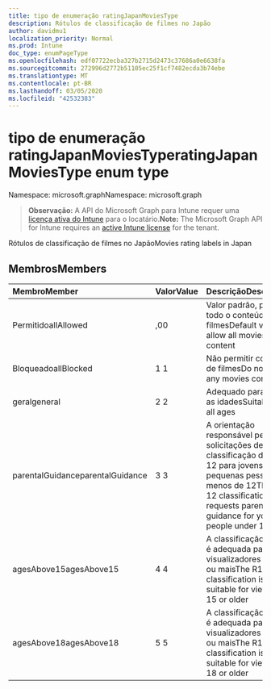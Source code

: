 ```yaml
---
title: tipo de enumeração ratingJapanMoviesType
description: Rótulos de classificação de filmes no Japão
author: davidmu1
localization_priority: Normal
ms.prod: Intune
doc_type: enumPageType
ms.openlocfilehash: edf07722ecba327b2715d2473c37686a0e6638fa
ms.sourcegitcommit: 272996d2772b51105ec25f1cf7482ecda3b74ebe
ms.translationtype: MT
ms.contentlocale: pt-BR
ms.lasthandoff: 03/05/2020
ms.locfileid: "42532383"
---
```

# <a name="ratingjapanmoviestype-enum-type"></a><span data-ttu-id="a4b9e-103">tipo de enumeração ratingJapanMoviesType</span><span class="sxs-lookup"><span data-stu-id="a4b9e-103">ratingJapanMoviesType enum type</span></span>

<span data-ttu-id="a4b9e-104">Namespace: microsoft.graph</span><span class="sxs-lookup"><span data-stu-id="a4b9e-104">Namespace: microsoft.graph</span></span>

> <span data-ttu-id="a4b9e-105">**Observação:** A API do Microsoft Graph para Intune requer uma [licença ativa do Intune](https://go.microsoft.com/fwlink/?linkid=839381) para o locatário.</span><span class="sxs-lookup"><span data-stu-id="a4b9e-105">**Note:** The Microsoft Graph API for Intune requires an [active Intune license](https://go.microsoft.com/fwlink/?linkid=839381) for the tenant.</span></span>

<span data-ttu-id="a4b9e-106">Rótulos de classificação de filmes no Japão</span><span class="sxs-lookup"><span data-stu-id="a4b9e-106">Movies rating labels in Japan</span></span>

## <a name="members"></a><span data-ttu-id="a4b9e-107">Membros</span><span class="sxs-lookup"><span data-stu-id="a4b9e-107">Members</span></span>
|<span data-ttu-id="a4b9e-108">Membro</span><span class="sxs-lookup"><span data-stu-id="a4b9e-108">Member</span></span>|<span data-ttu-id="a4b9e-109">Valor</span><span class="sxs-lookup"><span data-stu-id="a4b9e-109">Value</span></span>|<span data-ttu-id="a4b9e-110">Descrição</span><span class="sxs-lookup"><span data-stu-id="a4b9e-110">Description</span></span>|
|:---|:---|:---|
|<span data-ttu-id="a4b9e-111">Permitido</span><span class="sxs-lookup"><span data-stu-id="a4b9e-111">allAllowed</span></span>|<span data-ttu-id="a4b9e-112">,0</span><span class="sxs-lookup"><span data-stu-id="a4b9e-112">0</span></span>|<span data-ttu-id="a4b9e-113">Valor padrão, permitir todo o conteúdo de filmes</span><span class="sxs-lookup"><span data-stu-id="a4b9e-113">Default value, allow all movies content</span></span>|
|<span data-ttu-id="a4b9e-114">Bloqueado</span><span class="sxs-lookup"><span data-stu-id="a4b9e-114">allBlocked</span></span>|<span data-ttu-id="a4b9e-115">1 </span><span class="sxs-lookup"><span data-stu-id="a4b9e-115">1</span></span>|<span data-ttu-id="a4b9e-116">Não permitir conteúdo de filmes</span><span class="sxs-lookup"><span data-stu-id="a4b9e-116">Do not allow any movies content</span></span>|
|<span data-ttu-id="a4b9e-117">geral</span><span class="sxs-lookup"><span data-stu-id="a4b9e-117">general</span></span>|<span data-ttu-id="a4b9e-118">2 </span><span class="sxs-lookup"><span data-stu-id="a4b9e-118">2</span></span>|<span data-ttu-id="a4b9e-119">Adequado para todas as idades</span><span class="sxs-lookup"><span data-stu-id="a4b9e-119">Suitable for all ages</span></span>|
|<span data-ttu-id="a4b9e-120">parentalGuidance</span><span class="sxs-lookup"><span data-stu-id="a4b9e-120">parentalGuidance</span></span>|<span data-ttu-id="a4b9e-121">3 </span><span class="sxs-lookup"><span data-stu-id="a4b9e-121">3</span></span>|<span data-ttu-id="a4b9e-122">A orientação responsável pelas solicitações de classificação do PG-12 para jovens, às pequenas pessoas, menos de 12</span><span class="sxs-lookup"><span data-stu-id="a4b9e-122">The PG-12 classification requests parental guidance for young people under 12</span></span>|
|<span data-ttu-id="a4b9e-123">agesAbove15</span><span class="sxs-lookup"><span data-stu-id="a4b9e-123">agesAbove15</span></span>|<span data-ttu-id="a4b9e-124">4 </span><span class="sxs-lookup"><span data-stu-id="a4b9e-124">4</span></span>|<span data-ttu-id="a4b9e-125">A classificação R15 + é adequada para visualizadores de 15 ou mais</span><span class="sxs-lookup"><span data-stu-id="a4b9e-125">The R15+ classification is suitable for viewers of 15 or older</span></span>|
|<span data-ttu-id="a4b9e-126">agesAbove18</span><span class="sxs-lookup"><span data-stu-id="a4b9e-126">agesAbove18</span></span>|<span data-ttu-id="a4b9e-127">5 </span><span class="sxs-lookup"><span data-stu-id="a4b9e-127">5</span></span>|<span data-ttu-id="a4b9e-128">A classificação R18 + é adequada para visualizadores de 18 ou mais</span><span class="sxs-lookup"><span data-stu-id="a4b9e-128">The R18+ classification is suitable for viewers of 18 or older</span></span>|




